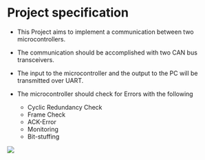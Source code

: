 # Project specification 

- This Project aims to implement a communication between two microcontrollers. 

- The communication should be accomplished with two CAN bus transceivers.

- The input to the microcontroller and the output to the PC will be transmitted over UART.

- The microcontroller should check for Errors with the following
    
    - Cyclic Redundancy Check
    - Frame Check
    - ACK-Error
    - Monitoring
    - Bit-stuffing
 
 <img src="./Blockschaltbild_CAN.jpeg">
